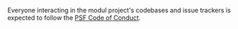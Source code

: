 Everyone interacting in the modul project's codebases and issue trackers is expected to
follow the [PSF Code of Conduct](https://www.python.org/psf/conduct/).
